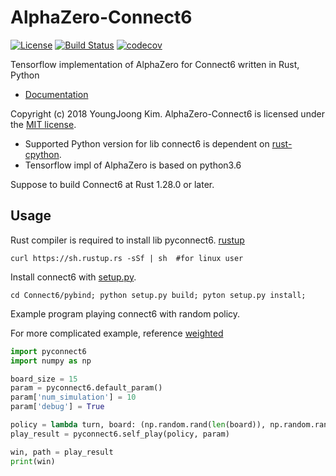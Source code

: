 # AlphaZero-Connect6
[![License](https://img.shields.io/badge/Licence-MIT-blue.svg)](https://github.com/revsic/AlphaZero-Connect6/blob/master/LICENSE)
[![Build Status](https://travis-ci.org/revsic/AlphaZero-Connect6.svg?branch=master)](https://travis-ci.org/revsic/AlphaZero-Connect6)
[![codecov](https://codecov.io/gh/revsic/AlphaZero-Connect6/branch/master/graph/badge.svg)](https://codecov.io/gh/revsic/AlphaZero-Connect6)

Tensorflow implementation of AlphaZero for Connect6 written in Rust, Python

- [Documentation](https://revsic.github.io/AlphaZero-Connect6)

Copyright (c) 2018 YoungJoong Kim.
AlphaZero-Connect6 is licensed under the [MIT license](http://opensource.org/licenses/MIT).

- Supported Python version for lib connect6 is dependent on [rust-cpython](https://github.com/dgrunwald/rust-cpython).
- Tensorflow impl of AlphaZero is based on python3.6

Suppose to build Connect6 at Rust 1.28.0 or later.

## Usage

Rust compiler is required to install lib pyconnect6. [rustup](https://rustup.rs)
```
curl https://sh.rustup.rs -sSf | sh  #for linux user
```
Install connect6 with [setup.py](Connect6/pybind/setup.py).
```
cd Connect6/pybind; python setup.py build; pyton setup.py install;
```
Example program playing connect6 with random policy.

For more complicated example, reference [weighted](AlphaZero/weighted)
```python
import pyconnect6
import numpy as np

board_size = 15
param = pyconnect6.default_param()
param['num_simulation'] = 10
param['debug'] = True

policy = lambda turn, board: (np.random.rand(len(board)), np.random.rand(len(board), board_size ** 2))
play_result = pyconnect6.self_play(policy, param)

win, path = play_result
print(win)
```
